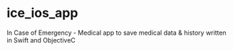 # ice_ios_app
In Case of Emergency - Medical app to save medical data &amp; history written in Swift and ObjectiveC 
